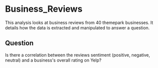 # Business_Reviews

This analysis looks at business reviews from 40 themepark businesses. 
It details how the data is extracted and manipulated to answer a question.

## Question
Is there a correlation between the reviews sentiment (positive, negative, neutral) and a business's overall rating on Yelp?

